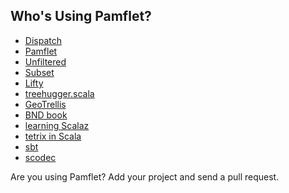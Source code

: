 Who's Using Pamflet?
--------------------

* [Dispatch](http://dispatch.databinder.net/)
* [Pamflet](http://pamflet.databinder.net/)
* [Unfiltered](http://unfiltered.databinder.net/)
* [Subset](http://osinka.github.com/subset/Subset.html)
* [Lifty](http://lifty.github.com/Lifty.html)
* [treehugger.scala](http://eed3si9n.com/treehugger/)
* [GeoTrellis](http://azavea.github.com/geotrellis/getting_started/GeoTrellis.html)
* [BND book](http://bnd-book.duck-asteroid.cloudbees.net/BND.html)
* [learning Scalaz](http://eed3si9n.com/learning-scalaz/)
* [tetrix in Scala](http://eed3si9n.com/tetrix-in-scala/)
* [sbt](http://www.scala-sbt.org/0.13/tutorial/index.html)
* [scodec](http://scodec.org/guide/)

Are you using Pamflet? Add your project and send a pull request.
